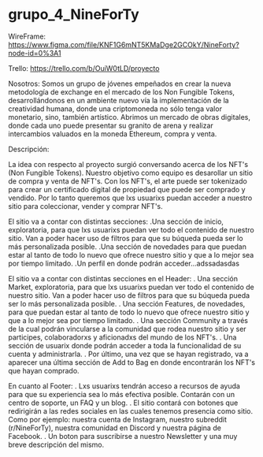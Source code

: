 # grupo_4_NineForTy

WireFrame: https://www.figma.com/file/KNF1G6mNT5KMaDge2GCOkY/NineForty?node-id=0%3A1

Trello: https://trello.com/b/OuiW0tLD/proyecto


Nosotros:
Somos un grupo de jóvenes empeñados en crear la nueva metodología de exchange en el mercado de los Non Fungible Tokens, desarrollándonos en un ambiente nuevo vía la implementación de la creatividad humana, donde una criptomoneda no sólo tenga valor monetario, sino, también artístico. Abrimos un mercado de obras digitales, donde cada uno puede presentar su granito de arena y realizar intercambios valuados en la moneda Ethereum, compra y venta.

Descripción:

La idea con respecto al proyecto surgió conversando acerca de los NFT's (Non Fungible Tokens). Nuestro objetivo como equipo es desarollar un sitio de compra y venta de NFT's. Con los NFT's, el arte puede ser tokenizado para crear un certificado digital de propiedad que puede ser comprado y vendido. Por lo tanto queremos que lxs usuarixs puedan acceder a nuestro sitio para coleccionar, vender y comprar NFT's. 


El sitio va a contar con distintas secciones:
.Una sección de inicio, exploratoria, para que lxs usuarixs puedan ver todo el contenido de nuestro sitio. Van a poder hacer uso de filtros para que su búqueda pueda ser lo más personalizada posible.
.Una sección de novedades para que puedan estar al tanto de todo lo nuevo que ofrece nuestro sitio y que a lo mejor sea por tiempo limitado.
.Un perfil en donde podrán acceder...adssadasdas


El sitio va a contar con distintas secciones en el Header:
. Una sección Market, exploratoria, para que lxs usuarixs puedan ver todo el contenido de nuestro sitio. Van a poder hacer uso de filtros para que su búqueda pueda ser lo más personalizada posible.
. Una sección Features, de novedades, para que puedan estar al tanto de todo lo nuevo que ofrece nuestro sitio y que a lo mejor sea por tiempo limitado.
. Una sección Community a través de la cual podrán vincularse a la comunidad que rodea nuestro sitio y ser participes, colaboradorxs y aficionadxs del mundo de los NFT's.
. Una sección de usuarix donde podrán acceder a toda la funcionalidad de su cuenta y administrarla.
. Por último, una vez que se hayan registrado, va a aparecer una última sección de Add to Bag en donde encontrarán los NFT's que hayan comprado.

En cuanto al Footer:
. Lxs usuarixs tendrán acceso a recursos de ayuda para que su experiencia sea lo más efectiva posible. Contarán con un centro de soporte, un FAQ y un blog. 
. El sitio contará con botones que redirigirán a las redes sociales en las cuales tenemos presencia como sitio. Como por ejemplo: nuestra cuenta de Instagram, nuestro subreddit (r/NineForTy), nuestra comunidad en Discord y nuestra página de Facebook.
. Un boton para suscribirse a nuestro Newsletter y una muy breve descripción del mismo.


